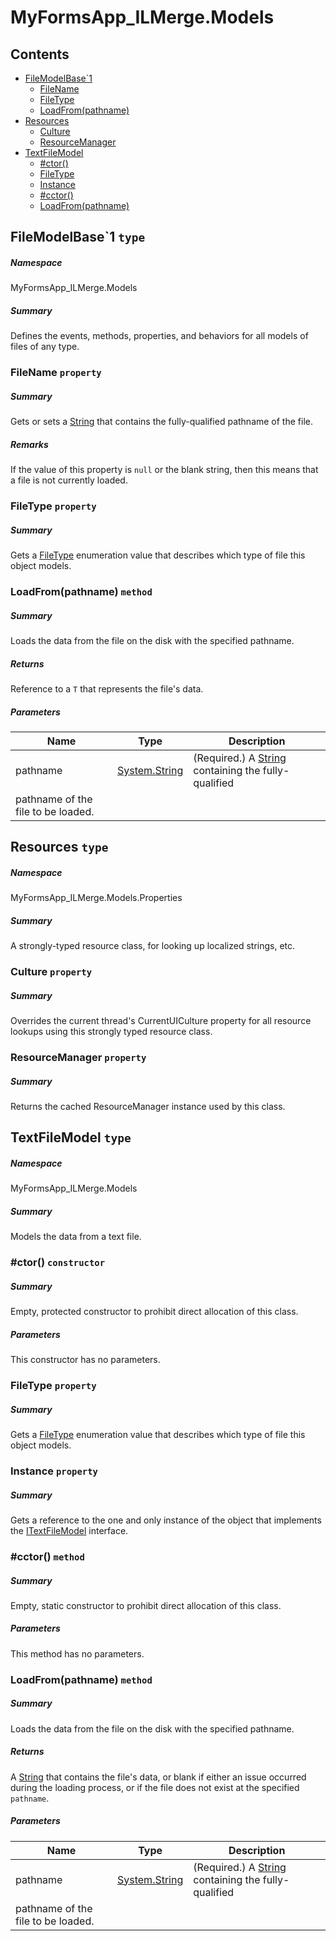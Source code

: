 ﻿<a name='assembly'></a>
# MyFormsApp_ILMerge.Models

## Contents

- [FileModelBase\`1](#T-MyFormsApp_ILMerge-Models-FileModelBase`1 'MyFormsApp_ILMerge.Models.FileModelBase`1')
  - [FileName](#P-MyFormsApp_ILMerge-Models-FileModelBase`1-FileName 'MyFormsApp_ILMerge.Models.FileModelBase`1.FileName')
  - [FileType](#P-MyFormsApp_ILMerge-Models-FileModelBase`1-FileType 'MyFormsApp_ILMerge.Models.FileModelBase`1.FileType')
  - [LoadFrom(pathname)](#M-MyFormsApp_ILMerge-Models-FileModelBase`1-LoadFrom-System-String- 'MyFormsApp_ILMerge.Models.FileModelBase`1.LoadFrom(System.String)')
- [Resources](#T-MyFormsApp_ILMerge-Models-Properties-Resources 'MyFormsApp_ILMerge.Models.Properties.Resources')
  - [Culture](#P-MyFormsApp_ILMerge-Models-Properties-Resources-Culture 'MyFormsApp_ILMerge.Models.Properties.Resources.Culture')
  - [ResourceManager](#P-MyFormsApp_ILMerge-Models-Properties-Resources-ResourceManager 'MyFormsApp_ILMerge.Models.Properties.Resources.ResourceManager')
- [TextFileModel](#T-MyFormsApp_ILMerge-Models-TextFileModel 'MyFormsApp_ILMerge.Models.TextFileModel')
  - [#ctor()](#M-MyFormsApp_ILMerge-Models-TextFileModel-#ctor 'MyFormsApp_ILMerge.Models.TextFileModel.#ctor')
  - [FileType](#P-MyFormsApp_ILMerge-Models-TextFileModel-FileType 'MyFormsApp_ILMerge.Models.TextFileModel.FileType')
  - [Instance](#P-MyFormsApp_ILMerge-Models-TextFileModel-Instance 'MyFormsApp_ILMerge.Models.TextFileModel.Instance')
  - [#cctor()](#M-MyFormsApp_ILMerge-Models-TextFileModel-#cctor 'MyFormsApp_ILMerge.Models.TextFileModel.#cctor')
  - [LoadFrom(pathname)](#M-MyFormsApp_ILMerge-Models-TextFileModel-LoadFrom-System-String- 'MyFormsApp_ILMerge.Models.TextFileModel.LoadFrom(System.String)')

<a name='T-MyFormsApp_ILMerge-Models-FileModelBase`1'></a>
## FileModelBase\`1 `type`

##### Namespace

MyFormsApp_ILMerge.Models

##### Summary

Defines the events, methods, properties, and behaviors for all models of files
of any type.

<a name='P-MyFormsApp_ILMerge-Models-FileModelBase`1-FileName'></a>
### FileName `property`

##### Summary

Gets or sets a [String](http://msdn.microsoft.com/query/dev14.query?appId=Dev14IDEF1&l=EN-US&k=k:System.String 'System.String') that contains the fully-qualified
pathname of the file.

##### Remarks

If the value of this property is `null` or the blank
string, then this means that a file is not currently loaded.

<a name='P-MyFormsApp_ILMerge-Models-FileModelBase`1-FileType'></a>
### FileType `property`

##### Summary

Gets a [FileType](#T-MyFormsApp_ILMerge-Models-Constants-FileType 'MyFormsApp_ILMerge.Models.Constants.FileType')
enumeration value that describes which type of file this object models.

<a name='M-MyFormsApp_ILMerge-Models-FileModelBase`1-LoadFrom-System-String-'></a>
### LoadFrom(pathname) `method`

##### Summary

Loads the data from the file on the disk with the specified pathname.

##### Returns

Reference to a `T` that represents the file's
data.

##### Parameters

| Name | Type | Description |
| ---- | ---- | ----------- |
| pathname | [System.String](http://msdn.microsoft.com/query/dev14.query?appId=Dev14IDEF1&l=EN-US&k=k:System.String 'System.String') | (Required.) A [String](http://msdn.microsoft.com/query/dev14.query?appId=Dev14IDEF1&l=EN-US&k=k:System.String 'System.String') containing the fully-qualified
pathname of the file to be loaded. |

<a name='T-MyFormsApp_ILMerge-Models-Properties-Resources'></a>
## Resources `type`

##### Namespace

MyFormsApp_ILMerge.Models.Properties

##### Summary

A strongly-typed resource class, for looking up localized strings, etc.

<a name='P-MyFormsApp_ILMerge-Models-Properties-Resources-Culture'></a>
### Culture `property`

##### Summary

Overrides the current thread's CurrentUICulture property for all
  resource lookups using this strongly typed resource class.

<a name='P-MyFormsApp_ILMerge-Models-Properties-Resources-ResourceManager'></a>
### ResourceManager `property`

##### Summary

Returns the cached ResourceManager instance used by this class.

<a name='T-MyFormsApp_ILMerge-Models-TextFileModel'></a>
## TextFileModel `type`

##### Namespace

MyFormsApp_ILMerge.Models

##### Summary

Models the data from a text file.

<a name='M-MyFormsApp_ILMerge-Models-TextFileModel-#ctor'></a>
### #ctor() `constructor`

##### Summary

Empty, protected constructor to prohibit direct allocation of this class.

##### Parameters

This constructor has no parameters.

<a name='P-MyFormsApp_ILMerge-Models-TextFileModel-FileType'></a>
### FileType `property`

##### Summary

Gets a [FileType](#T-MyFormsApp_ILMerge-Models-Constants-FileType 'MyFormsApp_ILMerge.Models.Constants.FileType')
enumeration value that describes which type of file this object models.

<a name='P-MyFormsApp_ILMerge-Models-TextFileModel-Instance'></a>
### Instance `property`

##### Summary

Gets a reference to the one and only instance of the object that implements the
[ITextFileModel](#T-MyFormsApp_ILMerge-Models-Interfaces-ITextFileModel 'MyFormsApp_ILMerge.Models.Interfaces.ITextFileModel') interface.

<a name='M-MyFormsApp_ILMerge-Models-TextFileModel-#cctor'></a>
### #cctor() `method`

##### Summary

Empty, static constructor to prohibit direct allocation of this class.

##### Parameters

This method has no parameters.

<a name='M-MyFormsApp_ILMerge-Models-TextFileModel-LoadFrom-System-String-'></a>
### LoadFrom(pathname) `method`

##### Summary

Loads the data from the file on the disk with the specified pathname.

##### Returns

A [String](http://msdn.microsoft.com/query/dev14.query?appId=Dev14IDEF1&l=EN-US&k=k:System.String 'System.String') that contains the file's data, or blank if
either an issue occurred during the loading process, or if the file does not
exist at the specified `pathname`.

##### Parameters

| Name | Type | Description |
| ---- | ---- | ----------- |
| pathname | [System.String](http://msdn.microsoft.com/query/dev14.query?appId=Dev14IDEF1&l=EN-US&k=k:System.String 'System.String') | (Required.) A [String](http://msdn.microsoft.com/query/dev14.query?appId=Dev14IDEF1&l=EN-US&k=k:System.String 'System.String') containing the fully-qualified
pathname of the file to be loaded. |
